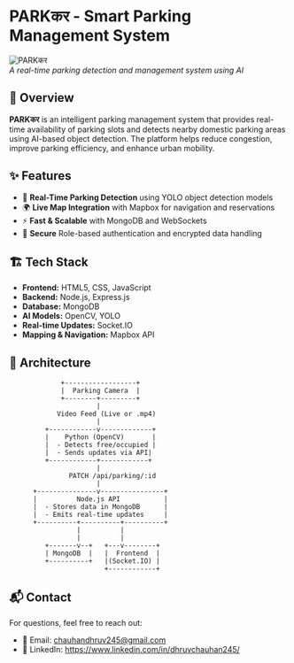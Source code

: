 # PARKकर - Smart Parking Management System

![PARKकर](https://your-image-link.com)  
_A real-time parking detection and management system using AI_

## 🚀 Overview
**PARKकर** is an intelligent parking management system that provides real-time availability of parking slots and detects nearby domestic parking areas using AI-based object detection. The platform helps reduce congestion, improve parking efficiency, and enhance urban mobility.

## ✨ Features
- 🎯 **Real-Time Parking Detection** using YOLO object detection models
- 🌍 **Live Map Integration** with Mapbox for navigation and reservations
- ⚡ **Fast & Scalable** with MongoDB and WebSockets
- 🔐 **Secure** Role-based authentication and encrypted data handling

## 🏗️ Tech Stack
- **Frontend:** HTML5, CSS, JavaScript
- **Backend:** Node.js, Express.js
- **Database:** MongoDB
- **AI Models:** OpenCV, YOLO
- **Real-time Updates:** Socket.IO
- **Mapping & Navigation:** Mapbox API

## 📸 Architecture
                 +------------------+
                 |  Parking Camera  |
                 +--------+---------+
                          |
                Video Feed (Live or .mp4)
                          |
             +------------v-------------+
             |    Python (OpenCV)       |
             |  - Detects free/occupied |
             |  - Sends updates via API|
             +------------+------------+
                          |
                   PATCH /api/parking/:id
                          |
          +---------------v----------------+
          |          Node.js API           |
          |  - Stores data in MongoDB      |
          |  - Emits real-time updates     |
          +----------+----------+----------+
                     |          |
                     |          |
             +-------v--+   +---v--------+
             | MongoDB  |   |  Frontend  |
             +----------+   |(Socket.IO) |
                            +------------+


## 📬 Contact
For questions, feel free to reach out:
- 📧 Email: chauhandhruv245@gmail.com
- 🔗 LinkedIn: https://www.linkedin.com/in/dhruvchauhan245/

